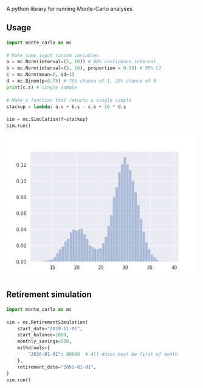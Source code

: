 A python library for running Monte-Carlo analyses

## Usage

```python
import monte_carlo as mc

# Make some input random variables
a = mc.Norm(interval=(5, 10)) # 90% confidence interval
b = mc.Norm(interval=(5, 10), proportion = 0.95) # 95% CI
c = mc.Norm(mean=0, sd=1)
d = mc.Binom(p=0.75) # 75% chance of 1, 25% chance of 0
print(c.s) # single sample

# Make a function that returns a single sample
stackup = lambda: a.s + b.s - c.s + 10 * d.s

sim = mc.Simulation(f=stackup)
sim.run()

```

![example_plot](plot.png)

## Retirement simulation
```python
import monte_carlo as mc

sim = mc.RetirementSimulation(
    start_date="2019-11-01",
    start_balance=1000,
    monthly_savings=500,
    withdrawls={
        "2030-01-01": 80000  # All dates must be first of month
    },
    retirement_date="2051-01-01",
)
sim.run()

```